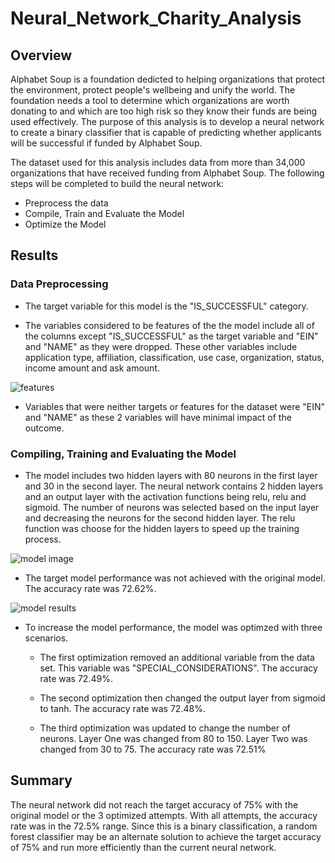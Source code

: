 # Neural_Network_Charity_Analysis

## Overview

Alphabet Soup is a foundation dedicted to helping organizations that protect the environment, protect people's wellbeing and unify the world.  The foundation needs a tool to determine which organizations are worth donating to and which are too high risk so they know their funds are being used effectively.  The purpose of this analysis is to develop a neural network to create a binary classifier that is capable of predicting whether applicants will be successful if funded by Alphabet Soup.

The dataset used for this analysis includes data from more than 34,000 organizations that have received funding from Alphabet Soup.  The following steps will be completed to build the neural network:

* Preprocess the data
* Compile, Train and Evaluate the Model
* Optimize the Model
    
## Results
    
### Data Preprocessing

* The target variable for this model is the "IS_SUCCESSFUL" category.  

* The variables considered to be features of the the model include all of the columns except "IS_SUCCESSFUL" as the target variable and "EIN" and "NAME" as they were       dropped.  These other variables include application type, affiliation, classification, use case, organization, status, income amount and ask amount.     

![features](https://user-images.githubusercontent.com/100876517/183309432-fa08233f-d710-493f-8407-82f3088006ee.png)


* Variables that were neither targets or features for the dataset were "EIN" and "NAME" as these 2 variables will have minimal impact of the outcome.

### Compiling, Training and Evaluating the Model

* The model includes two hidden layers with 80 neurons in the first layer and 30 in the second layer.  The neural network contains 2 hidden layers and an output layer with the activation functions being relu, relu and sigmoid.  The number of neurons was selected based on the input layer and decreasing the neurons for the second hidden layer.  The relu function was choose for the hidden layers to speed up the training process.


![model image](https://user-images.githubusercontent.com/100876517/183309435-bfc22fb2-ec85-45e4-b5e7-7575021745fb.png)


* The target model performance was not achieved with the original model.  The accuracy rate was 72.62%.

![model results](https://user-images.githubusercontent.com/100876517/183309436-074d2ada-6263-4b84-81b6-67f4869b348e.png)

* To increase the model performance, the model was optimzed with three scenarios. 
       
   - The first optimization removed an additional variable from the data set.  This variable was
    "SPECIAL_CONSIDERATIONS".  The accuracy rate was 72.49%.
       
   - The second optimization then changed the output layer from sigmoid to tanh.
    The accuracy rate was 72.48%.
       
   - The third optimization was updated to change the number of neurons.  Layer One was
     changed from 80 to 150.  Layer Two was changed from 30 to 75.  The accuracy rate was 72.51%

## Summary

The neural network did not reach the target accuracy of 75% with the original model or the 3 optimized attempts.  With all attempts, the accuracy rate was in the 72.5% range.  Since this is a binary classification, a random forest classifier may be an alternate solution to achieve the target accuracy of 75% and run more efficiently than the current neural network.



